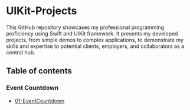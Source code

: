 # UIKit-Projects
This GitHub repository showcases my professional programming proficiency using Swift and UIKit framework. It presents my developed projects, from simple demos to complex applications, to demonstrate my skills and expertise to potential clients, employers, and collaborators as a central hub.


## Table of contents

### Event Countdown

- [01-EventCountdown](01-EventCountdown/README.md)

